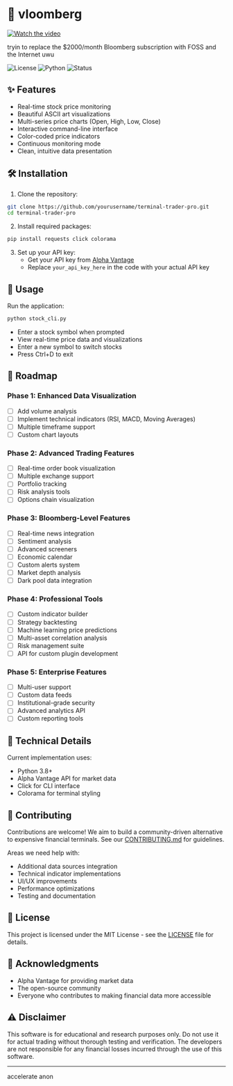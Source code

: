 # 🚀 vloomberg


[![Watch the video](https://img.youtube.com/vi/DBaZGORhUcY/0.jpg)](https://www.youtube.com/watch?v=DBaZGORhUcY&t=89s)


tryin to replace the $2000/month Bloomberg subscription with FOSS and the Internet uwu 

![License](https://img.shields.io/badge/license-MIT-blue.svg)
![Python](https://img.shields.io/badge/python-3.8+-blue.svg)
![Status](https://img.shields.io/badge/status-alpha-orange.svg)

## ✨ Features

- Real-time stock price monitoring
- Beautiful ASCII art visualizations
- Multi-series price charts (Open, High, Low, Close)
- Interactive command-line interface
- Color-coded price indicators
- Continuous monitoring mode
- Clean, intuitive data presentation

## 🛠 Installation

1. Clone the repository:
```bash
git clone https://github.com/yourusername/terminal-trader-pro.git
cd terminal-trader-pro
```

2. Install required packages:
```bash
pip install requests click colorama
```

3. Set up your API key:
   - Get your API key from [Alpha Vantage](https://www.alphavantage.co/)
   - Replace `your_api_key_here` in the code with your actual API key

## 🚀 Usage

Run the application:
```bash
python stock_cli.py
```

- Enter a stock symbol when prompted
- View real-time price data and visualizations
- Enter a new symbol to switch stocks
- Press Ctrl+D to exit

## 🎯 Roadmap

### Phase 1: Enhanced Data Visualization
- [ ] Add volume analysis
- [ ] Implement technical indicators (RSI, MACD, Moving Averages)
- [ ] Multiple timeframe support
- [ ] Custom chart layouts

### Phase 2: Advanced Trading Features
- [ ] Real-time order book visualization
- [ ] Multiple exchange support
- [ ] Portfolio tracking
- [ ] Risk analysis tools
- [ ] Options chain visualization

### Phase 3: Bloomberg-Level Features
- [ ] Real-time news integration
- [ ] Sentiment analysis
- [ ] Advanced screeners
- [ ] Economic calendar
- [ ] Custom alerts system
- [ ] Market depth analysis
- [ ] Dark pool data integration

### Phase 4: Professional Tools
- [ ] Custom indicator builder
- [ ] Strategy backtesting
- [ ] Machine learning price predictions
- [ ] Multi-asset correlation analysis
- [ ] Risk management suite
- [ ] API for custom plugin development

### Phase 5: Enterprise Features
- [ ] Multi-user support
- [ ] Custom data feeds
- [ ] Institutional-grade security
- [ ] Advanced analytics API
- [ ] Custom reporting tools

## 🔧 Technical Details

Current implementation uses:
- Python 3.8+
- Alpha Vantage API for market data
- Click for CLI interface
- Colorama for terminal styling

## 🤝 Contributing

Contributions are welcome! We aim to build a community-driven alternative to expensive financial terminals. See our [CONTRIBUTING.md](CONTRIBUTING.md) for guidelines.

Areas we need help with:
- Additional data sources integration
- Technical indicator implementations
- UI/UX improvements
- Performance optimizations
- Testing and documentation

## 📝 License

This project is licensed under the MIT License - see the [LICENSE](LICENSE) file for details.

## 🙏 Acknowledgments

- Alpha Vantage for providing market data
- The open-source community
- Everyone who contributes to making financial data more accessible

## ⚠️ Disclaimer

This software is for educational and research purposes only. Do not use it for actual trading without thorough testing and verification. The developers are not responsible for any financial losses incurred through the use of this software.


---
accelerate anon
